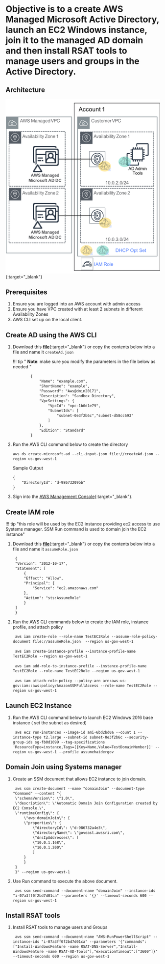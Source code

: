# Objective is to a create AWS Managed Microsoft Active Directory, launch an EC2 Windows instance, join it to the managed AD domain and then install RSAT tools to manage users and groups in the Active Directory.

## Architecture

![Base Environment Architecture](./screenshots/BaseBuild1.png){:target="_blank"}


## Prerequisites

1. Ensure you are logged into an AWS account with admin access
2. Ensure you have VPC created with at least 2 subnets in different Availability Zones
3. AWS CLI set up on the local client.


## Create AD using the AWS CLI

1.  Download this [**file**](./createAd.json){:target="_blank"} or copy the contents below into a file and name it ``` createAd.json ```

    !!! tip " **Note**: make sure you modify the parameters in the file below as needed "


                {
                    "Name": "example.com", 
                    "ShortName": "example", 
                    "Password": "Aws@dmin20171", 
                    "Description": "Sandbox Directory", 
                    "VpcSettings": {
                        "VpcId": "vpc-1b0d1e79", 
                        "SubnetIds": [
                            "subnet-0e3f2b6c","subnet-d58cc693"
                        ]
                    }, 
                    "Edition": "Standard"
                }

2.  Run the AWS CLI command below to create the directory 

        aws ds create-microsoft-ad --cli-input-json file://createAd.json --region us-gov-west-1

    Sample Output

        {
            "DirectoryId": "d-98673209bb"
        }

3.  Sign into the [AWS Management Console](https://console.amazonaws-us-gov.com/directoryservicev2/home?region=us-gov-west-1){:target="_blank"}.

## Create IAM role

!!! tip "this role will be used by the EC2 instance providing ec2 access to use Systems manager. SSM Run command is used to domain join the EC2 instance"

1. Download this [**file**](./assumeRole.json){:target="_blank"} or copy the contents below into a file and name it ``` assumeRole.json ```

        {
        "Version": "2012-10-17",
        "Statement": [
            {
            "Effect": "Allow",
            "Principal": {
                "Service": "ec2.amazonaws.com"
            },
            "Action": "sts:AssumeRole"
            }
        ]
        }

2. Run the AWS CLI commands below to create the IAM role, instance profile, and attach policy

        aws iam create-role --role-name TestEC2Role --assume-role-policy-document file://assumeRole.json  --region us-gov-west-1

        aws iam create-instance-profile --instance-profile-name TestEC2Role --region us-gov-west-1
        
        aws iam add-role-to-instance-profile --instance-profile-name TestEC2Role --role-name TestEC2Role --region us-gov-west-1

        aws iam attach-role-policy --policy-arn arn:aws-us-gov:iam::aws:policy/AmazonSSMFullAccess --role-name TestEC2Role --region us-gov-west-1

## Launch EC2 Instance

1. Run the AWS CLI command below to launch EC2 Windows 2016 base instance ( set the subnet as desired)

        aws ec2 run-instances --image-id ami-6bd2bd0a --count 1 --instance-type t2.large --subnet-id subnet-0e3f2b6c --security-group-ids sg-fb0d1099 --tag-specifications 'ResourceType=instance,Tags=[{Key=Name,Value=TestDomainMember}]' --region us-gov-west-1 --profile assumehaidergov

## Domain Join using Systems manager

1. Create an SSM document that allows EC2 instance to join domain.

        aws ssm create-document --name "domainJoin" --document-type "Command" --content "{
        \"schemaVersion\": \"1.0\",
        \"description\": \"Automatic Domain Join Configuration created by EC2 Console.\",
        \"runtimeConfig\": {
            \"aws:domainJoin\": {
            \"properties\": {
                \"directoryId\": \"d-986732a4e3\",
                \"directoryName\": \"goveast.awssri.com\",
                \"dnsIpAddresses\": [
                \"10.0.1.168\",
                \"10.0.1.200\"
                ]
            }
            }
        }
        }" --region us-gov-west-1

2. Use Run command to execute the above document.

        aws ssm send-command --document-name "domainJoin" --instance-ids "i-07a3ff0f2bd7d01ca" --parameters '{}' --timeout-seconds 600 --region us-gov-west-1

## Install RSAT tools

1. Install RSAT tools to manage users and Groups

        aws ssm send-command --document-name "AWS-RunPowerShellScript" --instance-ids "i-07a3ff0f2bd7d01ca" --parameters '{"commands":["Install-WindowsFeature -name RSAT-DNS-Server","Install-WindowsFeature -name RSAT-AD-Tools"],"executionTimeout":["3600"]}' --timeout-seconds 600 --region us-gov-west-1

